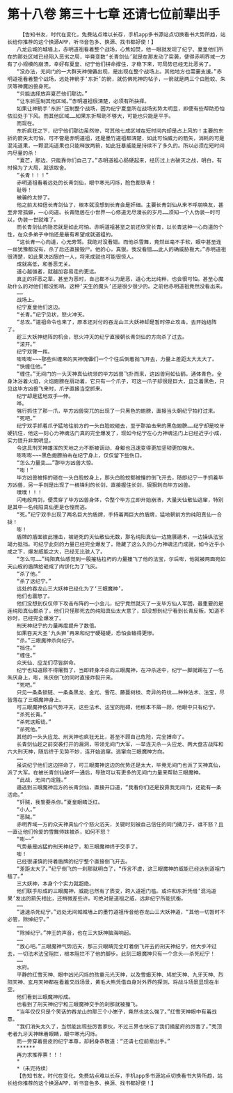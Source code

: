 # 第十八卷 第三十七章 还请七位前辈出手
        【告知书友，时代在变化，免费站点难以长存，手机app多书源站点切换看书大势所趋，站长给你推荐的这个换源APP，听书音色多、换源、找书都好使！】
       八龙云城的城墙上，赤明道祖看着整个战场，心焦如焚，他一眼就发现了纪宁、夏皇他们所在的那处区域已经陷入恶劣之局，毕竟变数‘长青剑仙’就是在那发动了突袭，使得赤明界域一方有了小规模的崩溃，幸好有夏皇、纪宁他们拼命撑住，才稳下来，可局势已经无比恶劣了。
       “没办法，无间门的一大群天神傀儡出现，是出现在整个战场上。其他地方也需要支援。”赤明道祖看着整个战场，远处神箭手‘东折’的箭，就仿佛死神的帖子，一箭就是两三个白脸蛟、朱厌等神魔凶兽身死。
       “只能选择放弃夏芒他们那边。”
       “让东折压制其他区域。”赤明道祖很清楚，必须有所抉择。
       如果让神箭手‘东折’压制整个战场，因为纪宁夏皇所在战场劣势太明显，即便有些帮助恐怕依旧处于下风。而其他区域……如果东折帮助不够大，可能也只能是平手。
       而现在。
       东折疯狂之下，纪宁他们那边虽然惨，可其他七成区域在短时间内却是占上风的！主要的东折的箭矢太可怕，可不管是赤明道祖，还是墨竹道祖都清楚，如此可怕威力的箭矢，消耗的可是混沌道果，一颗混沌道果也只能释放两箭，如此狂暴威能是持续不了多久的。所以必须在短时间内尽量的杀！
       “夏芒，那边，只能靠你们自己了。”赤明道祖心肠硬起来，经历过上古破灭之战，明白，有时候为了大局，就该取舍。
       “长青！！！”
       赤明道祖看着远处的长青剑仙，眼中寒光闪烁，脸色都铁青！
       耻辱！
       被骗的太惨了。
       他之前太相信长青剑仙了，根本就没想到长青会是奸细。主要长青剑仙从来不呼朋唤友，甚至非常孤僻，一心向道。长青隐居在小世界一心修道无尽漫长的岁月……须知一个人伪装一时可以，伪装一世就难了。
       而长青剑仙的隐忍就是如此可怕。赤明道祖甚至之前还欣赏长青，以长青这种一心向道的个性，在众多弟子中怕还是最有希望成就道祖的。
       “这长青一心向道，心无旁骛。我绝对没看错。而他杀雪舞，竟然丝毫不手软，眼中甚至连一丝犹豫都没有，杀了后还直接毁尸。他的心，真狠。我没看错……此人的确威胁极大。”赤明道祖很清楚，如此果决凶狠的一人，将来成就也可能很惊人。
       成就高低，和善恶无关。
       道心越强者，就越加容易走的更远。
       真正的奸恶之辈，甚至为恶时，自己都不认为是恶，道心无比纯粹，也会很可怕。甚至心魔劫什么的对他们都没影响。这种‘天生的魔头’还是很少很少的。之前他赤明道祖竟然没看出来。
       ……
       战场上。
       纪宁夏皇他们这边。
       “长青。”纪宁见状，怒火冲天。
       “总攻。”道祖命令也来了，原本还对付的吞龙山三大妖神却是暂时停止攻击，去开始结阵了。
       趁三大妖神结阵的机会，怒火冲天的纪宁直接朝长青剑仙的方向杀了过去。
       “滚开。”
       纪宁双臂一挥。
       嘭嘭嘭~~~那些纠缠来的天神傀儡们一个个往后倒着抛飞开去，力量上差距太大太大了。
       “快缠住他。”
       “缠住。”无间门的一头天神真仙统领的毕方凶兽飞扑而来，这凶兽宛如仙鹤，通体青色，全身沐浴着火焰，火焰翅膀在扇动着，它只有一个爪子，可这一爪子却很是巨大，且泛着黑色，只见这毕方凶兽飞来时，爪子直接当空抓来。
       纪宁却是猛地双手一伸。
       哗。
       强行抓住了那一爪，毕方凶兽突兀的出现了一只黑色的翅膀，直接当头朝纪宁拍打过来。
       “死吧。”
       纪宁双手抓着爪子猛地往前方的一头白脸蛟砸去，至于那拍击来的黑色翅膀……纪宁却是咬牙硬抗住，他这一刻心力神魂法门真的完全爆发了，现如今纪宁在心力神魂法门上已经近乎小成，实力提升非常明显。
       令这具刑天神雄浑的天地之力不断被调动，身躯也迅速变得更加坚韧更加强大。
       嘭嘭嘭~~~黑色翅膀拍击在纪宁身上，仅仅留下些伤口。
       “怎么力量变……”那毕方凶兽大惊。
       “嘭！”
       毕方凶兽被摔的砸在一头白脸蛟身上，那头白脸蛟都被撞的倒飞开去，随即纪宁一手抓着毕方凶兽，另一手则是出现了一根锋利的长剑，直接握住长剑，狠狠刺向毕方凶兽。
       噗噗！！！
       闪电般两剑，便贯穿了毕方凶兽身体，令整个毕方立即开始崩溃，大量天仙散仙逃窜，特别是其中一名纯阳真仙更是仓惶而逃。
       “死。”纪宁双手出现了两名巨大的盾牌，手持着两巨大的盾牌，猛地朝前方的纯阳真仙一合拢！
       嘭！
       盾牌的盾面彼此撞击，被砸死的天仙散仙无数，那名纯阳真仙一边施展遁术，一边操纵法宝竭力抵挡。可纪宁此刻的力量已经完全爆发了，隐藏了这么久的心力神魂法门成就，如今近乎小成之下，爆发威能之大，已经无比骇人了。
       “怎么可……”纯阳真仙感觉到一股摧枯拉朽的力量撞飞了他的法宝，尔后嘭，他就被两面宛如天山般的盾牌给砸成了肉饼化为了飞灰。
       “杀了他。”
       “杀了这纪宁。”
       远处的吞龙山三大妖神已经化为了‘三眼魔神’。
       他们也震怒了。
       他们没想到仅仅停下攻击布阵的一小会儿，纪宁竟然就灭了一支毕方仙人军团，最重要的是连纯阳真仙都杀了，他们只怪那死去的纯阳真仙太大意了，却没想到纪宁看到长青反叛，知道不妙时，已经完全爆发了。
       刑天神纪宁的力量再度提升了数倍。
       如果吞天大圣‘九头狮’再来和纪宁硬碰硬，恐怕会输得更惨。
       “杀。”三眼魔神杀向纪宁。
       “挡住。”
       “缠住。”
       众天仙、应龙们尽皆拼命。
       纪宁也知道顾不得屠戮了，当即转身冲杀向三眼魔神，在冲杀途中，纪宁一脚就踢在了一名朱厌身上，嘭，朱厌倒飞的同时直接炸裂开来。
       “死吧。”
       只见一条条锁链、一条条黑龙、金光、雪花、藤蔓树枝、奇异的符纹……种种法术、法宝，尽皆落在了三眼魔神身上。
       可三眼魔神依旧气势冲天，这些法术、法宝的阻碍，他根本不屑一顾，他眼中只有纪宁。
       “杀死长青。”
       “杀死这叛徒。”
       “杀死他。”
       其他的一头头应龙、刑天神也疯狂无比，甚至不顾自己危险，完全搏命了。
       长青剑仙趁之前突袭打开的漏洞，带领无间门大军，一举连灭杀一头应龙、两大盘古战阵和六大刑天神，随后终于见势不妙，连开始逃窜。逃窜向三眼魔神方向。
       ……
       虽说纪宁他们这边拼命了，可三眼魔神这边的优势还是太大，毕竟无间门也派了天神真仙，派了大军。在被长青剑仙破坏一通后，导致可以有更多的无间门力量来帮助三眼魔神。
       “此战，无间门定胜。”
       遁逃到三眼魔神后方的长青剑仙，直接开口道，“我看你们还是投靠我无间门，还能有一条活命。”
       “奸贼，我誓要杀你。”夏皇眼睛泛红。
       “小人。”
       “恶贼。”
       赤明界域一方的众天神真仙个个怒火滔天，关键时刻被自己信任的同门捅刀子，谁不怒？且一直让他们怜爱的雪舞师妹被杀，如何不怒？
       “嘭~~”
       气势最是凶猛的刑天神纪宁，和三眼魔神终于交手了。
       嘭！
       已经很谨慎的持着盾牌的纪宁整个直接倒飞开去。
       “差距太大了。”纪宁倒飞的一刹那就明白了，“传言不虚，这三眼魔神的威能已经达到道祖门槛了。”
       三大妖神，本身个个实力就超绝。
       他们联手形成的三眼魔神，威能已然有了质变，跨入道祖门槛。或许和东折凭借‘混沌道果’发出的箭矢相比，还稍微差些许。可绝对是道祖之威，远非纪宁所能抗衡。
       ……
       “速速杀死纪宁。”远处无间城城墙上的墨竹道祖传音给吞龙山三大妖神道，“其他一切暂时不必管，除掉纪宁。”
       ……
       “除掉纪宁。”神王的声音，也在三大妖神脑海响起。
       ……
       “放心吧。”三眼魔神气势滔天，那三只眼睛完全盯着倒飞开去的刑天神纪宁，他大步冲过去，一切法术法宝阻拦，根本阻拦不了他的脚步。此刻三眼魔神只有一个念头——杀死纪宁！
       ……
       水府。
       平静的红雪天神、眼中凶光闪烁的孩童元光天神，以及雪蝎天神、鸠蛇天神、九牙天神、烈阳天神、玄月天神都在看着交战场景，黄毛大熊凭借自身对外界的探测，将战斗场景显现在半空。
       他们看到三眼魔神形成。
       也看到了刑天神纪宁和三眼魔神交手的刹那就被撞飞。
       “当年仅仅只是个笑话的吞龙山的那三个小崽子，竟然也这么强了。”红雪天神眼中有着战意。
       “我们消失太久了，当然能出现些厉害家伙，不过三界也快忘了我们摘星府的厉害了。”秃顶老者九牙天神眯着眼睛，眼中寒光闪烁。
       而一旁穿着兽皮的纪宁本尊，却躬身恭敬道：“还请七位前辈出手。”
       ******
       再力求推荐票！！！
       *
       *（未完待续）
       【告知书友，时代在变化，免费站点难以长存，手机app多书源站点切换看书大势所趋，站长给你推荐的这个换源APP，听书音色多、换源、找书都好使！】
